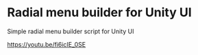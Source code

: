 # Radial menu builder for Unity UI

Simple radial menu builder script for Unity UI

https://youtu.be/fi6icIE_0SE

